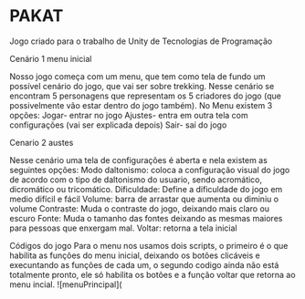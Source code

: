 # PAKAT
Jogo criado para o trabalho de Unity de Tecnologias de Programação

Cenário 1 menu inicial 

Nosso jogo começa com um menu, que tem como tela de fundo um possível cenário do jogo, que vai ser sobre trekking. Nesse cenário se encontram 5 personagens que representam os 5 criadores do jogo (que possivelmente vão estar dentro do jogo também). 
No Menu existem 3 opções:
  Jogar- entrar no jogo 
  Ajustes- entra em outra tela com configurações (vai ser explicada depois)
  Sair- saí do jogo 
  
Cenario 2 austes 

Nesse cenário uma tela de configurações é aberta e nela existem as seguintes opções:
  Modo daltonismo: coloca a configuração visual do jogo de acordo com o tipo de daltonismo do usuario, sendo acromático, dicromático ou tricomático.
  Dificuldade: Define a dificuldade do jogo em medio difícil e fácil 
  Volume: barra de arrastar que aumenta ou diminiu o volume 
  Contraste: Muda o contraste do jogo, deixando mais claro ou escuro 
  Fonte: Muda o tamanho das fontes deixando as mesmas maiores para pessoas que enxergam mal.
  Voltar: retorna a tela inicial 
  
  Códigos do jogo 
  Para o menu nos usamos dois scripts, o primeiro é o que habilita as funções do menu inicial, deixando os botões clicáveis e execuntando as funções de cada um, o segundo codigo ainda não está totalmente pronto, ele só habilita os botões e a função voltar que retorna ao menu incial.
![menuPrincipal](
